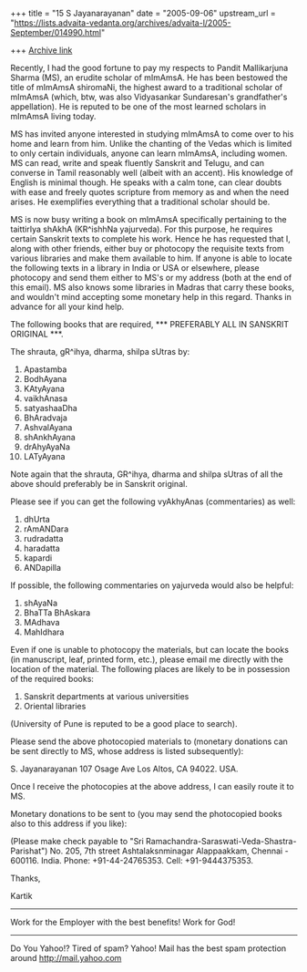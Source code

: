 +++
title = "15 S Jayanarayanan"
date = "2005-09-06"
upstream_url = "https://lists.advaita-vedanta.org/archives/advaita-l/2005-September/014990.html"

+++
[Archive link](https://lists.advaita-vedanta.org/archives/advaita-l/2005-September/014990.html)

Recently, I had the good fortune to pay my respects to Pandit
Mallikarjuna Sharma (MS), an erudite scholar of mImAmsA. He has
been bestowed the title of mImAmsA shiromaNi, the highest award
to a traditional scholar of mImAmsA (which, btw, was also
Vidyasankar Sundaresan's grandfather's appellation). He is
reputed to be one of the most learned scholars in mImAmsA living
today.

MS has invited anyone interested in studying mImAmsA to come
over to his home and learn from him. Unlike the chanting of the
Vedas which is limited to only certain individuals, anyone can
learn mImAmsA, including women. MS can read, write and speak
fluently Sanskrit and Telugu, and can converse in Tamil
reasonably well (albeit with an accent). His knowledge of
English is minimal though. He speaks with a calm tone, can clear
doubts with ease and freely quotes scripture from memory as and
when the need arises. He exemplifies everything that a
traditional scholar should be.

MS is now busy writing a book on mImAmsA specifically pertaining
to the taittirIya shAkhA (KR^ishhNa yajurveda). For this
purpose, he requires certain Sanskrit texts to complete his
work. Hence he has requested that I, along with other friends,
either buy or photocopy the requisite texts from various
libraries and make them available to him. If anyone is able to
locate the following texts in a library in India or USA or
elsewhere, please photocopy and send them either to MS's or my
address (both at the end of this email). MS also knows some
libraries in Madras that carry these books, and wouldn't mind
accepting some monetary help in this regard. Thanks in advance
for all your kind help.

The following books that are required, *** PREFERABLY ALL IN
SANSKRIT ORIGINAL ***.

The shrauta, gR^ihya, dharma, shilpa sUtras by:

1) Apastamba
2) BodhAyana
3) KAtyAyana
4) vaikhAnasa
5) satyashaaDha
6) BhAradvaja
7) AshvalAyana
8) shAnkhAyana
9) drAhyAyaNa
10) LATyAyana

Note again that the shrauta, GR^ihya, dharma and shilpa sUtras
of all the above should preferably be in Sanskrit original.

Please see if you can get the following vyAkhyAnas
(commentaries) as well:

1) dhUrta
2) rAmANDara
3) rudradatta
4) haradatta
5) kapardi
6) ANDapilla

If possible, the following commentaries on yajurveda would also
be helpful:

1) shAyaNa
2) BhaTTa BhAskara
3) MAdhava
4) MahIdhara

Even if one is unable to photocopy the materials, but can locate
the books (in manuscript, leaf, printed form, etc.), please
email me directly with the location of the material. The
following places are likely to be in possession of the required
books:

1) Sanskrit departments at various universities
2) Oriental libraries

(University of Pune is reputed to be a good place to search).

Please send the above photocopied materials to (monetary
donations can be sent directly to MS, whose address is listed
subsequently):

S. Jayanarayanan
107 Osage Ave
Los Altos, CA 94022. USA.

Once I receive the photocopies at the above address, I can
easily route it to MS.

Monetary donations to be sent to (you may send the photocopied
books also to this address if you like):

(Please make check payable to 
"Sri Ramachandra-Saraswati-Veda-Shastra-Parishat")
No. 205, 7th street
Ashtalaksnminagar
Alappaakkam, Chennai - 600116. India.
Phone: +91-44-24765353.
Cell: +91-9444375353.

Thanks,

Kartik

-----------------------------------------------------------
Work for the Employer with the best benefits! Work for God!

__________________________________________________
Do You Yahoo!?
Tired of spam?  Yahoo! Mail has the best spam protection around 
http://mail.yahoo.com 

